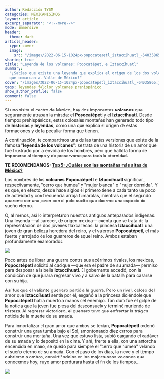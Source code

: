 ```yaml
---
author: Redacción TYSM
categories: MEXICANISIMOS
layout: article
excerpt_separator: "<!--more-->"
mode: immersive
header:
  theme: dark
article_header:
  type: cover
  image:
    src: "/images/2022-06-15-1024px-popocatepetl_iztaccihuatl_-64035865.jpeg"
sharing: true
title: "Leyenda de los volcanes: Popocatépetl e Iztaccíhuatl"
summary:
  "¿Sabías que existe una leyenda que explica el origen de los dos volcanes
  que enmarcan al Valle de México?"
cover: "/images/2022-06-15-1024px-popocatepetl_iztaccihuatl_-64035865.jpeg"
tags: leyendas folclor volcanes prehispánico
show_author_profile: false
comment: false
---
```


Si uno visita el centro de México, hay dos imponentes **volcanes** que seguramente atrapan la mirada: el **Popocatépetl** y el **Iztaccíhuatl**. Desde tiempos prehispánicos, estas colosales montañas han generado todo tipo de **historias** y **leyendas**, como una que explica el origen de estas formaciones y de la peculiar forma que tienen.

A continuación, te compartimos una de las tantas versiones que existe de la famosa "**leyenda de los volcanes**": se trata de una historia de un amor que fue frustrado por la envidia de los hombres, pero que halló la forma de imponerse al tiempo y de preservarse para toda la eternidad.

**TE RECOMENDAMOS:** [**Top 5: ¿Cuáles son las montañas más altas de México?**](https://blog.tonoysumariachi.com/mexicanisimos/2022/07/26/top-5-las-montanas-mas-altas-de-mexico.html)

Los nombres de los **volcanes** **Popocatépetl** e **Iztaccíhuatl** significan, respectivamente, "cerro que humea" y "mujer blanca" o "mujer dormida". Y es que, en efecto, desde hace siglos el primero tiene a cada tanto un poco de actividad y con frecuencia arroja fumarolas, mientras que el segundo aparente ser una joven con el pelo suelto que duerme una especie de sueño eterno.

O, al menos, así lo interpretaron nuestros antiguos antepasados indígenas. Una leyenda —al parecer, de origen mexica— cuenta que se trata de la representación de dos jóvenes tlaxcaltecas: la princesa **Iztaccíhuatl,** una joven de gran belleza heredera del reino, y el valeroso **Popocatépetl**, el más fuerte y arrojado de los guerreros de aquel reino. Ambos estaban profundamente enamorados.

![](https://upload.wikimedia.org/wikipedia/commons/8/86/Iztaccihuatl-Popocatepetl_en_vista_a%C3%A9rea.jpg)

Poco antes de librar una guerra contra sus acérrimos rivales, los mexicas, **Popocatépetl** solicitó al cacique —que era el padre de su amada— permiso para desposar a la bella **Iztaccíhuatl**. El gobernante accedió, con la condición de que jurara regresar vivo y a salvo de la batalla para casarse con su hija.

Así fue que el valiente guerrero partió a la guerra. Pero un rival, celoso del amor que **Iztaccíhuatl** sentía por él, engañó a la princesa diciéndole que **Popocatépetl** había muerto a manos del enemigo. Tan duro fue el golpe de la noticia que la joven fue presa del desconsuelo y terminó muriendo de tristeza. Al regresar victorioso, el guerrero tuvo que enfrentar la trágica noticia de la muerte de su amada.

Para inmortalizar el gran amor que ambos se tenían, **Popocatépetl** ordenó construir una gran tumba bajo el Sol, amontonando diez cerros para construir una montaña. Una vez que estuvo lista, subió cargando el cadáver de su amada y lo depositó en la cima. Y ahí, frente a ella, con una antorcha encendida en mano, se quedó para siempre el "cerro que humea" velando el sueño eterno de su amada. Con el paso de los días, la nieve y el tiempo cubrieron a ambos, convirtiéndolos en los majestuosos volcanes que conocemos hoy, cuyo amor perdurará hasta el fin de los tiempos…

![](https://i.pinimg.com/originals/ee/af/a4/eeafa408f627d7add5fd55277b68da2f.jpg)
